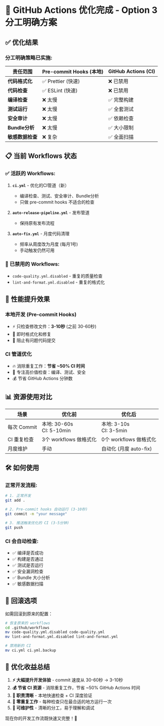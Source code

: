 # 🚀 GitHub Actions 优化完成 - Option 3 分工明确方案

## ✅ 优化结果

### **分工明确策略已实施:**

| 责任范围 | Pre-commit Hooks (本地) | GitHub Actions (CI) |
|---------|------------------------|-------------------|
| **代码格式化** | ✅ Prettier (快速) | ❌ 已禁用 |
| **代码检查** | ✅ ESLint (快速) | ❌ 已禁用 |
| **编译检查** | ❌ 太慢 | ✅ 完整构建 |
| **测试运行** | ❌ 太慢 | ✅ 全套测试 |
| **安全审计** | ❌ 太慢 | ✅ 依赖检查 |
| **Bundle分析** | ❌ 太慢 | ✅ 大小限制 |
| **敏感数据检查** | ❌ 复杂 | ✅ 全面扫描 |

## 📋 当前 Workflows 状态

### **✅ 活跃的 Workflows:**
1. **`ci.yml`** - 优化的CI管道（新）
   - 编译检查、测试、安全审计、Bundle分析
   - 只做 pre-commit hooks 不适合的检查
   
2. **`auto-release-pipeline.yml`** - 发布管道
   - 保持原有发布流程
   
3. **`auto-fix.yml`** - 月度代码清理
   - 频率从周度改为月度 (每月1号)
   - 手动触发仍然可用

### **🚫 已禁用的 Workflows:**
- `code-quality.yml.disabled` - 重复的质量检查
- `lint-and-format.yml.disabled` - 重复的格式化

## 🎯 性能提升效果

### **本地开发 (Pre-commit Hooks)**
- ⚡ 只检查修改文件：**3-10秒** (之前 30-60秒)
- 🎨 即时格式化和修复
- 🚫 阻止有问题代码提交

### **CI 管道优化**
- 🔥 消除重复工作：**节省 ~50% CI 时间**
- 🎯 专注高价值检查：编译、测试、安全
- 💰 节省 GitHub Actions 分钟数

## 📊 资源使用对比

| 场景 | 优化前 | 优化后 |
|------|--------|--------|
| 每次 Commit | 本地: 30-60s<br/>CI: 5-10min | 本地: 3-10s<br/>CI: 3-5min |
| CI 重复检查 | 3个 workflows 做格式化 | 0个 workflows 做格式化 |
| 月度维护 | 手动 | 自动化 (月度 auto-fix) |

## 🛠️ 如何使用

### **正常开发流程:**
```bash
# 1. 正常开发
git add .

# 2. Pre-commit hooks 自动运行 (3-10秒)
git commit -m "your message"

# 3. 推送触发优化的 CI (3-5分钟)  
git push
```

### **CI 会自动检查:**
- ✅ 编译是否成功
- ✅ 构建是否通过  
- ✅ 测试是否运行
- ✅ 安全漏洞检查
- ✅ Bundle 大小分析
- ✅ 敏感数据扫描

## 🔄 回滚选项

如需回滚到原来的配置：
```bash
# 恢复原来的 workflows
cd .github/workflows
mv code-quality.yml.disabled code-quality.yml
mv lint-and-format.yml.disabled lint-and-format.yml

# 禁用新的 CI
mv ci.yml ci.yml.backup
```

## 🎉 优化收益总结

1. **⚡ 大幅提升开发体验** - commit 速度从 30-60秒 → 3-10秒
2. **💰 节省 CI 资源** - 消除重复工作，节省 ~50% GitHub Actions 时间  
3. **🎯 职责清晰** - 本地快速检查 + CI 深度验证
4. **🚫 零重复工作** - 每种检查只在最合适的地方运行一次
5. **🔧 可维护性** - 清晰的分工，易于理解和调试

现在你的开发工作流既快速又完整！🚀
